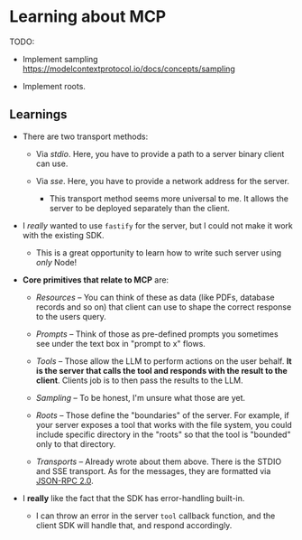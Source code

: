 # Learning about MCP

TODO:

- Implement sampling https://modelcontextprotocol.io/docs/concepts/sampling

- Implement roots.

## Learnings

- There are two transport methods:

  - Via _stdio_. Here, you have to provide a path to a server binary client can use.

  - Via _sse_. Here, you have to provide a network address for the server.

    - This transport method seems more universal to me. It allows the server to be deployed separately than the client.

- I _really_ wanted to use `fastify` for the server, but I could not make it work with the existing SDK.

  - This is a great opportunity to learn how to write such server using _only_ Node!

- **Core primitives that relate to MCP** are:

  - _Resources_ – You can think of these as data (like PDFs, database records and so on) that client can use to shape the correct response to the users query.

  - _Prompts_ – Think of those as pre-defined prompts you sometimes see under the text box in "prompt to x" flows.

  - _Tools_ – Those allow the LLM to perform actions on the user behalf. **It is the server that calls the tool and responds with the result to the client**. Clients job is to then pass the results to the LLM.

  - _Sampling_ – To be honest, I'm unsure what those are yet.

  - _Roots_ – Those define the "boundaries" of the server. For example, if your server exposes a tool that works with the file system, you could include specific directory in the "roots" so that the tool is "bounded" only to that directory.

  - _Transports_ – Already wrote about them above. There is the STDIO and SSE transport. As for the messages, they are formatted via [JSON-RPC 2.0](https://www.jsonrpc.org/).

- I **really** like the fact that the SDK has error-handling built-in.

  - I can throw an error in the server `tool` callback function, and the client SDK will handle that, and respond accordingly.
